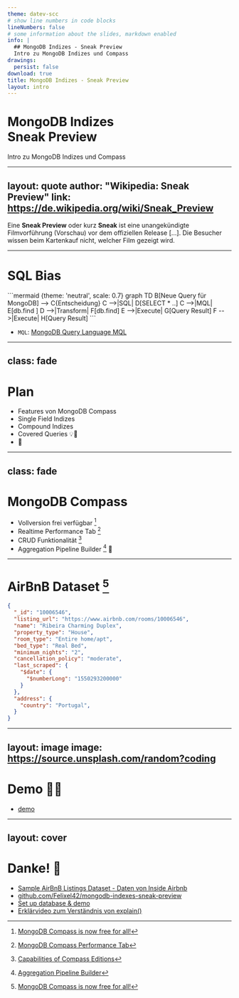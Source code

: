 ```yaml
---
theme: datev-scc
# show line numbers in code blocks
lineNumbers: false
# some information about the slides, markdown enabled
info: |
  ## MongoDB Indizes - Sneak Preview
  Intro zu MongoDB Indizes und Compass
drawings:
  persist: false
download: true
title: MongoDB Indizes - Sneak Preview
layout: intro
---
```


# MongoDB Indizes <br> Sneak Preview

Intro zu MongoDB Indizes und Compass

---
layout: quote
author: "Wikipedia: Sneak Preview"
link: https://de.wikipedia.org/wiki/Sneak_Preview
---

Eine **Sneak Preview** oder kurz **Sneak** ist eine unangekündigte Filmvorführung (Vorschau) vor dem offiziellen Release [...]. Die Besucher wissen beim Kartenkauf nicht, welcher Film gezeigt wird.

---

# SQL Bias

<div grid="~ cols-2 gap-2" m="-t-2">

<v-click>
```mermaid {theme: 'neutral', scale: 0.7}
graph TD
B[Neue Query für MongoDB] --> C{Entscheidung}
C -->|SQL| D[SELECT * ..]
C -->|MQL| E[db.find ]
D -->|Transform| F[db.find]
E -->|Execute| G[Query Result]
F -->|Execute| H[Query Result]
```
</v-click>

<v-click>

- `MQL`: [MongoDB Query Language MQL](https://www.mongodb.com/basics/examples)

</v-click>

</div>

<style>
    h1 {
    @apply !text-2xl;
  }
</style>

---
class: fade
---

# Plan

<v-clicks>

- Features von MongoDB Compass
- Single Field Indizes
- Compound Indizes
- Covered Queries 💡🚀 <twemoji-magic-wand class="animate-ping"/>
- 🎁 

</v-clicks>

---
class: fade
---
# MongoDB Compass <simple-icons-mongodb/>

<v-clicks >

- Vollversion frei verfügbar [^1]
- Realtime Performance Tab [^2] <dashicons-performance/>
- CRUD Funktionalität [^3]
- Aggregation Pipeline Builder [^4] 💪

</v-clicks>

[^1]: [MongoDB Compass is now free for all!](https://www.mongodb.com/blog/post/compass-now-free-for-all)
[^2]: [MongoDB Compass Performance Tab](https://docs.mongodb.com/compass/current/performance/)
[^3]: [Capabilities of Compass Editions](https://docs.mongodb.com/compass/current/editions/)
[^4]: [Aggregation Pipeline Builder](https://docs.mongodb.com/compass/current/aggregation-pipeline-builder/)

<style>
  h1 {
    @apply !text-2xl;
  }
  .footnotes-sep {
    @apply mt-40 opacity-10;
  }
  .footnotes {
    @apply text-sm opacity-75;
  }
  .footnote-backref {
    display: none;
  }
</style>
---

# AirBnB Dataset [^1]

```json {2|3-9|10-14|all}
{
  "_id": "10006546",
  "listing_url": "https://www.airbnb.com/rooms/10006546",
  "name": "Ribeira Charming Duplex",
  "property_type": "House",
  "room_type": "Entire home/apt",
  "bed_type": "Real Bed",
  "minimum_nights": "2",
  "cancellation_policy": "moderate",
  "last_scraped": {
    "$date": {
      "$numberLong": "1550293200000"
    }
  },
  "address": {
    "country": "Portugal",
  }
}
```

[^1]: [Sample AirBnB Listings Dataset - Daten von Inside Airbnb](https://docs.atlas.mongodb.com/sample-data/sample-airbnb/)


<style>
  h1 {
    @apply !text-2xl;
  }
  .footnotes-sep {
    @apply mt-20 opacity-10;
  }
  .footnotes {
    @apply text-sm opacity-75;
  }
  .footnote-backref {
    display: none;
  }
</style>

---
layout: image
image: https://source.unsplash.com/random?coding
---

# Demo 👩‍💻

- <carbon-logo-github /> [demo](https://github.com/Felixel42/mongodb-indexes-sneak-preview/blob/main/demo/README.md)

<style>
  h1 {
    @apply text-shadow-xl;
  }
</style>

---
layout: cover
---

# Danke! 🎄

- <carbon-link /> [Sample AirBnB Listings Dataset - Daten von Inside Airbnb](https://docs.atlas.mongodb.com/sample-data/sample-airbnb/)
- <carbon-logo-github /> [github.com/Felixel42/mongodb-indexes-sneak-preview](https://github.com/Felixel42/mongodb-indexes-sneak-preview)
- <carbon-logo-github /> [Set up database & demo](https://github.com/Felixel42/mongodb-indexes-sneak-preview/blob/main/demo/README.md)
- <carbon-link /> [Erklärvideo zum Verständnis von explain()](https://www.mongodb.com/presentations/tips-and-tricks-for-query-performance-let-us-explain-them) <vscode-icons-file-type-mongo/> 